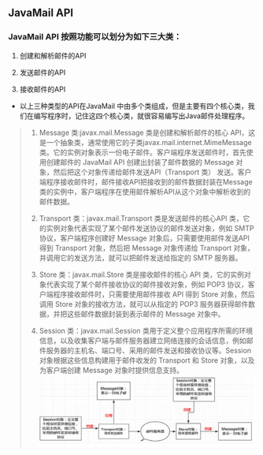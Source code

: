 ## JavaMail API
### JavaMail API 按照功能可以划分为如下三大类：

1. 创建和解析邮件的API

2. 发送邮件的API

3. 接收邮件的API

* 以上三种类型的API在JavaMail 中由多个类组成，但是主要有四个核心类，我们在编写程序时，记住这四个核心类，就很容易编写出Java邮件处理程序。

>1. Message 类:javax.mail.Message 类是创建和解析邮件的核心 API，这是一个抽象类，通常使用它的子类javax.mail.internet.MimeMessage 类。它的实例对象表示一份电子邮件。客户端程序发送邮件时，首先使用创建邮件的 JavaMail API 创建出封装了邮件数据的 Message 对象，然后把这个对象传递给邮件发送API（Transport 类） 发送。客户端程序接收邮件时，邮件接收API把接收到的邮件数据封装在Message 类的实例中，客户端程序在使用邮件解析API从这个对象中解析收到的邮件数据。
>
>2. Transport 类：javax.mail.Transport 类是发送邮件的核心API 类，它的实例对象代表实现了某个邮件发送协议的邮件发送对象，例如 SMTP 协议，客户端程序创建好 Message 对象后，只需要使用邮件发送API 得到 Transport 对象，然后把 Message 对象传递给 Transport 对象，并调用它的发送方法，就可以把邮件发送给指定的 SMTP 服务器。
>
>3. Store 类：javax.mail.Store 类是接收邮件的核心 API 类，它的实例对象代表实现了某个邮件接收协议的邮件接收对象，例如 POP3 协议，客户端程序接收邮件时，只需要使用邮件接收 API 得到 Store 对象，然后调用 Store 对象的接收方法，就可以从指定的 POP3 服务器获得邮件数据，并把这些邮件数据封装到表示邮件的 Message 对象中。
>
>4. Session 类：javax.mail.Session 类用于定义整个应用程序所需的环境信息，以及收集客户端与邮件服务器建立网络连接的会话信息，例如邮件服务器的主机名、端口号、采用的邮件发送和接收协议等。Session 对象根据这些信息构建用于邮件收发的 Transport 和 Store 对象，以及为客户端创建 Message 对象时提供信息支持。
![](javamail.png)
